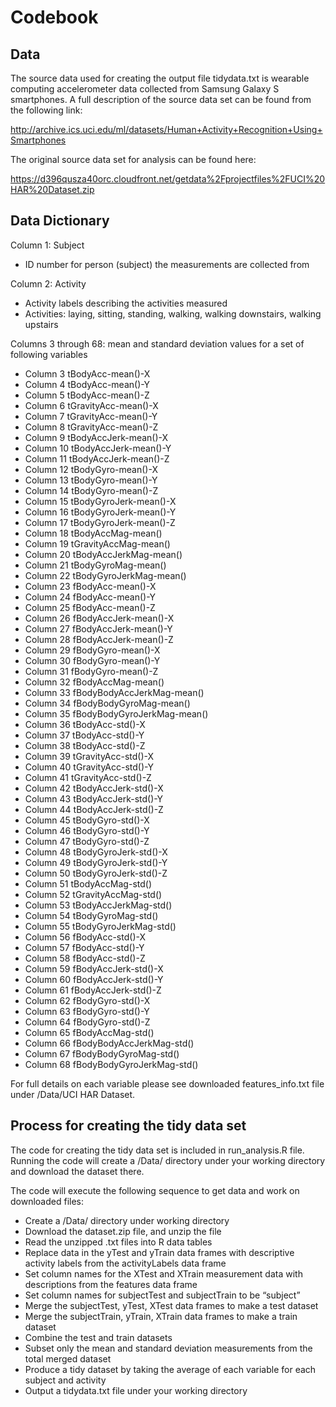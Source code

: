 # Codebook

## Data

The source data used for creating the output file tidydata.txt is wearable computing accelerometer data collected from Samsung Galaxy S smartphones. A full description of the source data set can be found from the following link:

http://archive.ics.uci.edu/ml/datasets/Human+Activity+Recognition+Using+Smartphones

The original source data set for analysis can be found here:

https://d396qusza40orc.cloudfront.net/getdata%2Fprojectfiles%2FUCI%20HAR%20Dataset.zip

## Data Dictionary

Column 1: Subject
* ID number for person (subject) the measurements are collected from

Column 2: Activity
* Activity labels describing the activities measured
* Activities: laying, sitting, standing, walking, walking downstairs, walking upstairs

Columns 3 through 68: mean and standard deviation values for a set of following variables
* Column 3 tBodyAcc-mean()-X
* Column 4 tBodyAcc-mean()-Y
* Column 5 tBodyAcc-mean()-Z
* Column 6 tGravityAcc-mean()-X
* Column 7 tGravityAcc-mean()-Y
* Column 8 tGravityAcc-mean()-Z
* Column 9 tBodyAccJerk-mean()-X
* Column 10 tBodyAccJerk-mean()-Y
* Column 11 tBodyAccJerk-mean()-Z
* Column 12 tBodyGyro-mean()-X
* Column 13 tBodyGyro-mean()-Y
* Column 14 tBodyGyro-mean()-Z
* Column 15 tBodyGyroJerk-mean()-X
* Column 16 tBodyGyroJerk-mean()-Y
* Column 17 tBodyGyroJerk-mean()-Z
* Column 18 tBodyAccMag-mean()
* Column 19 tGravityAccMag-mean()
* Column 20 tBodyAccJerkMag-mean()
* Column 21 tBodyGyroMag-mean()
* Column 22 tBodyGyroJerkMag-mean()
* Column 23 fBodyAcc-mean()-X
* Column 24 fBodyAcc-mean()-Y
* Column 25 fBodyAcc-mean()-Z
* Column 26 fBodyAccJerk-mean()-X
* Column 27 fBodyAccJerk-mean()-Y
* Column 28 fBodyAccJerk-mean()-Z
* Column 29 fBodyGyro-mean()-X
* Column 30 fBodyGyro-mean()-Y
* Column 31 fBodyGyro-mean()-Z
* Column 32 fBodyAccMag-mean()
* Column 33 fBodyBodyAccJerkMag-mean()
* Column 34 fBodyBodyGyroMag-mean()
* Column 35 fBodyBodyGyroJerkMag-mean()
* Column 36 tBodyAcc-std()-X
* Column 37 tBodyAcc-std()-Y
* Column 38 tBodyAcc-std()-Z
* Column 39 tGravityAcc-std()-X
* Column 40 tGravityAcc-std()-Y
* Column 41 tGravityAcc-std()-Z
* Column 42 tBodyAccJerk-std()-X
* Column 43 tBodyAccJerk-std()-Y
* Column 44 tBodyAccJerk-std()-Z
* Column 45 tBodyGyro-std()-X
* Column 46 tBodyGyro-std()-Y
* Column 47 tBodyGyro-std()-Z
* Column 48 tBodyGyroJerk-std()-X
* Column 49 tBodyGyroJerk-std()-Y
* Column 50 tBodyGyroJerk-std()-Z
* Column 51 tBodyAccMag-std()
* Column 52 tGravityAccMag-std()
* Column 53 tBodyAccJerkMag-std()
* Column 54 tBodyGyroMag-std()
* Column 55 tBodyGyroJerkMag-std()
* Column 56 fBodyAcc-std()-X
* Column 57 fBodyAcc-std()-Y
* Column 58 fBodyAcc-std()-Z
* Column 59 fBodyAccJerk-std()-X
* Column 60 fBodyAccJerk-std()-Y
* Column 61 fBodyAccJerk-std()-Z
* Column 62 fBodyGyro-std()-X
* Column 63 fBodyGyro-std()-Y
* Column 64 fBodyGyro-std()-Z
* Column 65 fBodyAccMag-std()
* Column 66 fBodyBodyAccJerkMag-std()
* Column 67 fBodyBodyGyroMag-std()
* Column 68 fBodyBodyGyroJerkMag-std()

For full details on each variable please see downloaded features_info.txt file under /Data/UCI HAR Dataset.

## Process for creating the tidy data set

The code for creating the tidy data set is included in run_analysis.R file. Running the code will create a /Data/ directory under your working directory and download the dataset there. 

The code will execute the following sequence to get data and work on downloaded files:
* Create a /Data/ directory under working directory
* Download the dataset.zip file, and unzip the file
* Read the unzipped .txt files into R data tables
* Replace data in the yTest and yTrain data frames with descriptive activity labels from the activityLabels data frame
* Set column names for the XTest and XTrain measurement data with descriptions from the features data frame
* Set column names for subjectTest and subjectTrain to be “subject”
* Merge the subjectTest, yTest, XTest data frames to make a test dataset
* Merge the subjectTrain, yTrain, XTrain data frames to make a train dataset 
* Combine the test and train datasets
* Subset only the mean and standard deviation measurements from the total merged dataset
* Produce a tidy dataset by taking the average of each variable for each subject and activity
* Output a tidydata.txt file under your working directory


